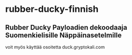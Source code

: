 # rubber-ducky-finnish
## Rubber Ducky Payloadien dekoodaaja Suomenkielisille Näppäinasetelmille
voit myös käyttää osoitetta duck.gryptokali.com
